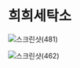 # 희희세탁소

![스크린샷(481)](https://user-images.githubusercontent.com/118158825/210537236-c5a69fcf-34e8-453c-999d-9a3c2a6c056b.png)



![스크린샷(462)](https://user-images.githubusercontent.com/118158825/210045780-505af468-4798-487f-801e-93f1c38fd039.png)
